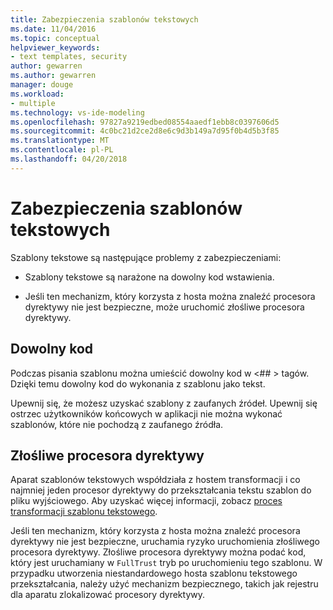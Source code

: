 ```yaml
---
title: Zabezpieczenia szablonów tekstowych
ms.date: 11/04/2016
ms.topic: conceptual
helpviewer_keywords:
- text templates, security
author: gewarren
ms.author: gewarren
manager: douge
ms.workload:
- multiple
ms.technology: vs-ide-modeling
ms.openlocfilehash: 97827a9219edbed08554aaedf1ebb8c0397606d5
ms.sourcegitcommit: 4c0bc21d2ce2d8e6c9d3b149a7d95f0b4d5b3f85
ms.translationtype: MT
ms.contentlocale: pl-PL
ms.lasthandoff: 04/20/2018
---
```

# <a name="security-of-text-templates"></a>Zabezpieczenia szablonów tekstowych
Szablony tekstowe są następujące problemy z zabezpieczeniami:

-   Szablony tekstowe są narażone na dowolny kod wstawienia.

-   Jeśli ten mechanizm, który korzysta z hosta można znaleźć procesora dyrektywy nie jest bezpieczne, może uruchomić złośliwe procesora dyrektywy.

## <a name="arbitrary-code"></a>Dowolny kod
 Podczas pisania szablonu można umieścić dowolny kod w \<## > tagów. Dzięki temu dowolny kod do wykonania z szablonu jako tekst.

 Upewnij się, że możesz uzyskać szablony z zaufanych źródeł. Upewnij się ostrzec użytkowników końcowych w aplikacji nie można wykonać szablonów, które nie pochodzą z zaufanego źródła.

## <a name="malicious-directive-processor"></a>Złośliwe procesora dyrektywy
 Aparat szablonów tekstowych współdziała z hostem transformacji i co najmniej jeden procesor dyrektywy do przekształcania tekstu szablon do pliku wyjściowego. Aby uzyskać więcej informacji, zobacz [proces transformacji szablonu tekstowego](../modeling/the-text-template-transformation-process.md).

 Jeśli ten mechanizm, który korzysta z hosta można znaleźć procesora dyrektywy nie jest bezpieczne, uruchamia ryzyko uruchomienia złośliwego procesora dyrektywy. Złośliwe procesora dyrektywy można podać kod, który jest uruchamiany w `FullTrust` tryb po uruchomieniu tego szablonu. W przypadku utworzenia niestandardowego hosta szablonu tekstowego przekształcania, należy użyć mechanizm bezpiecznego, takich jak rejestru dla aparatu zlokalizować procesory dyrektywy.